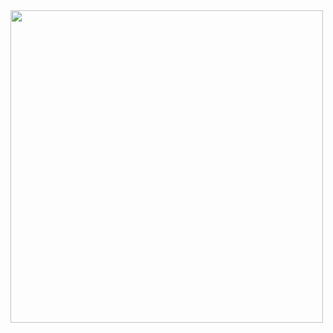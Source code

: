 <div>
  <img width="500px" src = "https://drive.google.com/file/d/1fTAW1R3Wvm1CVHHLo_rxc50KXHCm4pWN/view?usp=sharing">

  </div>
